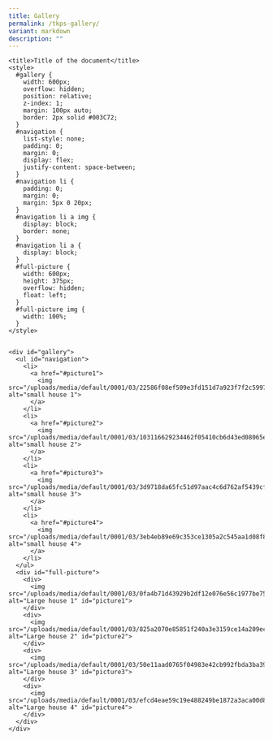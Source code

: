 ```yaml
---
title: Gallery
permalink: /tkps-gallery/
variant: markdown
description: ""
---
```



  
    <title>Title of the document</title>
    <style>
      #gallery {
        width: 600px;
        overflow: hidden;
        position: relative;
        z-index: 1;
        margin: 100px auto;
        border: 2px solid #003C72;
      }
      #navigation {
        list-style: none;
        padding: 0;
        margin: 0;
        display: flex;
        justify-content: space-between;
      }
      #navigation li {
        padding: 0;
        margin: 0;
        margin: 5px 0 20px;
      }
      #navigation li a img {
        display: block;
        border: none;
      }
      #navigation li a {
        display: block;
      }
      #full-picture {
        width: 600px;
        height: 375px;
        overflow: hidden;
        float: left;
      }
      #full-picture img {
        width: 100%;
      }
    </style>
  
  
    <div id="gallery">
      <ul id="navigation">
        <li>
          <a href="#picture1">
            <img src="/uploads/media/default/0001/03/22586f08ef509e3fd151d7a923f7f2c5997f0b07.jpeg" alt="small house 1">
          </a>
        </li>
        <li>
          <a href="#picture2">
            <img src="/uploads/media/default/0001/03/103116629234462f05410cb6d43ed08065e3d4de.jpeg" alt="small house 2">
          </a>
        </li>
        <li>
          <a href="#picture3">
            <img src="/uploads/media/default/0001/03/3d9718da65fc51d97aac4c6d762af5439cf91502.jpeg" alt="small house 3">
          </a>
        </li>
        <li>
          <a href="#picture4">
            <img src="/uploads/media/default/0001/03/3eb4eb89e69c353ce1305a2c545aa1d08f811952.jpeg" alt="small house 4">
          </a>
        </li>
      </ul>
      <div id="full-picture">
        <div>
          <img src="/uploads/media/default/0001/03/0fa4b71d43929b2df12e076e56c1977be75dfbb8.jpeg" alt="Large house 1" id="picture1">
        </div>
        <div>
          <img src="/uploads/media/default/0001/03/825a2070e85851f240a3e3159ce14a209ec09ef4.jpeg" alt="Large house 2" id="picture2">
        </div>
        <div>
          <img src="/uploads/media/default/0001/03/50e11aad0765f04983e42cb992fbda3ba39322f5.jpeg" alt="Large house 3" id="picture3">
        </div>
        <div>
          <img src="/uploads/media/default/0001/03/efcd4eae59c19e488249be1872a3aca00d81d545.jpeg" alt="Large house 4" id="picture4">
        </div>
      </div>
    </div>
  
